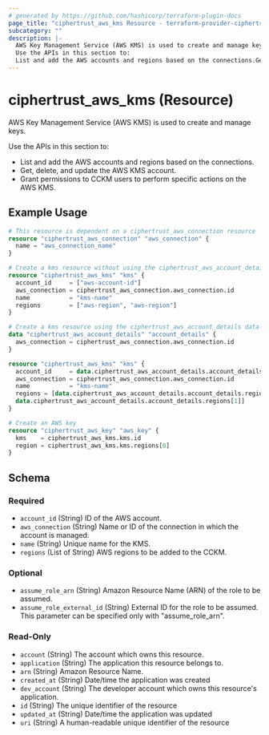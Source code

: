 ```yaml
---
# generated by https://github.com/hashicorp/terraform-plugin-docs
page_title: "ciphertrust_aws_kms Resource - terraform-provider-ciphertrust-v1"
subcategory: ""
description: |-
  AWS Key Management Service (AWS KMS) is used to create and manage keys.
  Use the APIs in this section to:
  List and add the AWS accounts and regions based on the connections.Get, delete, and update the AWS KMS account.Grant permissions to CCKM users to perform specific actions on the AWS KMS.
---
```


# ciphertrust_aws_kms (Resource)

AWS Key Management Service (AWS KMS) is used to create and manage keys.

Use the APIs in this section to:

* List and add the AWS accounts and regions based on the connections.
* Get, delete, and update the AWS KMS account.
* Grant permissions to CCKM users to perform specific actions on the AWS KMS.

## Example Usage

```terraform
# This resource is dependent on a ciphertrust_aws_connection resource
resource "ciphertrust_aws_connection" "aws_connection" {
  name = "aws_connection_name"
}

# Create a kms resource without using the ciphertrust_aws_account_details data-source and assign it to the connection
resource "ciphertrust_aws_kms" "kms" {
  account_id     = ["aws-account-id"]
  aws_connection = ciphertrust_aws_connection.aws_connection.id
  name           = "kms-name"
  regions        = ["aws-region", "aws-region"]
}

# Create a kms resource using the ciphertrust_aws_account_details data-source and assign it to the connection
data "ciphertrust_aws_account_details" "account_details" {
  aws_connection = ciphertrust_aws_connection.aws_connection.id
}

resource "ciphertrust_aws_kms" "kms" {
  account_id     = data.ciphertrust_aws_account_details.account_details.account_id
  aws_connection = ciphertrust_aws_connection.aws_connection.id
  name           = "kms-name"
  regions = [data.ciphertrust_aws_account_details.account_details.regions[0],
  data.ciphertrust_aws_account_details.account_details.regions[1]]
}

# Create an AWS key
resource "ciphertrust_aws_key" "aws_key" {
  kms    = ciphertrust_aws_kms.kms.id
  region = ciphertrust_aws_kms.kms.regions[0]
}
```

<!-- schema generated by tfplugindocs -->
## Schema

### Required

- `account_id` (String) ID of the AWS account.
- `aws_connection` (String) Name or ID of the connection in which the account is managed.
- `name` (String) Unique name for the KMS.
- `regions` (List of String) AWS regions to be added to the CCKM.

### Optional

- `assume_role_arn` (String) Amazon Resource Name (ARN) of the role to be assumed.
- `assume_role_external_id` (String) External ID for the role to be assumed. This parameter can be specified only with "assume_role_arn".

### Read-Only

- `account` (String) The account which owns this resource.
- `application` (String) The application this resource belongs to.
- `arn` (String) Amazon Resource Name.
- `created_at` (String) Date/time the application was created
- `dev_account` (String) The developer account which owns this resource's application.
- `id` (String) The unique identifier of the resource
- `updated_at` (String) Date/time the application was updated
- `uri` (String) A human-readable unique identifier of the resource


